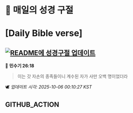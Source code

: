 # 🙏 매일의 성경 구절
# [Daily Bible verse]
## [![README에 성경구절 업데이트](https://github.com/DONGSUKA/first_test/actions/workflows/update-readme-bible.yml/badge.svg)](https://github.com/DONGSUKA/first_test/actions/workflows/update-readme-bible.yml)
<!-- START_BIBLE_VERSE -->
📖 **민수기 26:18**
> 이는 갓 자손의 종족들이니 계수된 자가 사만 오백 명이었더라

🕊️ _업데이트 시각: 2025-10-06 00:10:27 KST_
  <!-- END_BIBLE_VERSE -->
## GITHUB_ACTION
